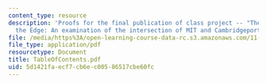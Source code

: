 ```yaml
---
content_type: resource
description: 'Proofs for the final publication of class project -- "The Future of
  the Edge: An examination of the intersection of MIT and Cambridgeport"'
file: /media/https%3A/open-learning-course-data-rc.s3.amazonaws.com/11-332j-urban-design-fall-2003/5d1421faecf7cb6ec00586517cbe60fc_TableOfContents.pdf
file_type: application/pdf
resourcetype: Document
title: TableOfContents.pdf
uid: 5d1421fa-ecf7-cb6e-c005-86517cbe60fc
---
```

